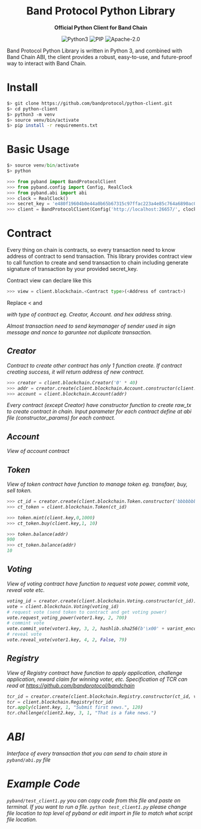 <div align="center">
  <h1>
    Band Protocol Python Library
  </h1>

  <p>
    <strong>Official Python Client for Band Chain</strong>

![Python3](https://img.shields.io/badge/language-Python3-blue.svg?longCache=true&style=popout-square)
![PIP](https://img.shields.io/badge/PIP-unlisted-red.svg?longCache=true&style=popout-square)
![Apache-2.0](https://img.shields.io/badge/license-Apache--2.0-green.svg?longCache=true&style=popout-square)
  </p>
</div>

Band Protocol Python Library is written in Python 3, and combined with Band Chain ABI, the client provides a robust, easy-to-use, and future-proof way to interact with Band Chain.

# Install
```sh
$> git clone https://github.com/bandprotocol/python-client.git
$> cd python-client
$> python3 -m venv
$> source venv/bin/activate
$> pip install -r requirements.txt
```

# Basic Usage
```python
$> source venv/bin/activate
$> python

>>> from pyband import BandProtocolClient
>>> from pyband.config import Config, RealClock
>>> from pyband.abi import abi
>>> clock = RealClock()
>>> secret_key = 'e480f19604b0e44a0b65b67315c97ffac223a4e85c764a6890ac05e3047fb93878e3d3647baadde0b9e92c3bb2eca1b8b8944cf263c5ef38a7d489f8a64baedd'
>>> client = BandProtocolClient(Config('http://localhost:26657/', clock), abi, secret_key)
```
# Contract
Every thing on chain is contracts, so every transaction need to know address of contract to send transaction. This library provides contract view to call function to create and send transaction to chain including generate signature of transaction by your provided secret_key.

Contract view can declare like this
```python
>>> view = client.blockchain.<Contract type>(<Address of contract>)
```

Replace <<Contract type> and <Address of contract> with type of contract eg. Creator, Account. and hex address string.

Almost transaction need to send keymanager of sender used in sign message and nonce to garuntee not duplicate transaction.
## Creator
Contract to create other contract has only 1 function create. If contract creating success, it will return address of new contract.
```python
>>> creator = client.blockchain.Creator('0' * 40)
>>> addr = creator.create(client.blockchain.Account.constructor(client.key.get_vk())) 
>>> account = client.blockchain.Account(addr)
```
Every contract (except Creator) have constructor function to create raw_tx to create contract in chain. Input parameter for each contract define at abi file (constructor_params) for each contract.

## Account
View of account contract

## Token
View of token contract have function to manage token eg. transfaer, buy, sell token.
```python
>>> ct_id = creator.create(client.blockchain.Token.constructor('bbbbbbbbbbbbbbbbbbbbbbbbbbbbbbbbbbbbbbbb', bytes.fromhex('06080702')))
>>> ct_token = client.blockchain.Token(ct_id)

>>> token.mint(client.key,0,1000)
>>> ct_token.buy(client.key,1, 10)

>>> token.balance(addr)
900
>>> ct_token.balance(addr)
10
```

## Voting
View of voting contract have function to request vote power, commit vote, reveal vote etc.
```python
voting_id = creator.create(client.blockchain.Voting.constructor(ct_id))
vote = client.blockchain.Voting(voting_id)
# request vote (send token to contract and get voting power)
vote.request_voting_power(voter1.key, 2, 700)
# commint vote
vote.commit_vote(voter1.key, 3, 2, hashlib.sha256(b'\x00' + varint_encode(79)).digest(), 700)
# reveal vote
vote.reveal_vote(voter1.key, 4, 2, False, 79)
```

## Registry
View of Registry contract have function to apply application, challenge application, reward claim for winning voter, etc.
Specification of TCR can read at https://github.com/bandprotocol/bandchain
```python
tcr_id = creator.create(client.blockchain.Registry.constructor(ct_id, voting_id, 50, 50, 100, 100, 100, 100))
tcr = client.blockchain.Registry(tcr_id)
tcr.apply(client.key, 1, "Submit first news.", 120)
tcr.challenge(client2.key, 3, 1, "That is a fake news.")
```

# ABI
Interface of every transaction that you can send to chain store in `pyband/abi.py` file

# Example Code
`pyband/test_client1.py` you can copy code from this file and paste on terminal. If you want to run a file.
```python test_client1.py``` please change file location to top level of pyband or edit import in file to match what script file location.
